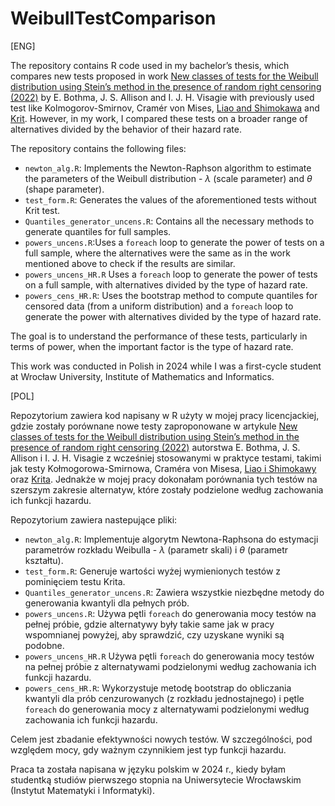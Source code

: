 
<!-- README.md is generated from README.Rmd. Please edit that file -->

# WeibullTestComparison

<!-- badges: start -->
<!-- badges: end -->

\[ENG\]

The repository contains R code used in my bachelor’s thesis, which
compares new tests proposed in work [New classes of tests for the
Weibull distribution using Stein’s method in the presence of random
right censoring
(2022)](https://link.springer.com/article/10.1007/s00180-021-01178-0) by
E. Bothma, J. S. Allison and I. J. H. Visagie with previously used test
like Kolmogorov-Smirnov, Cramér von Mises, [Liao and
Shimokawa](https://www.tandfonline.com/doi/abs/10.1080/00949659908811965)
and [Krit](http://www.numdam.org/item/JSFS_2014__155_3_135_0/). However,
in my work, I compared these tests on a broader range of alternatives
divided by the behavior of their hazard rate.

The repository contains the following files:

- `newton_alg.R`: Implements the Newton-Raphson algorithm to estimate
  the parameters of the Weibull distribution - $\lambda$ (scale
  parameter) and $\theta$ (shape parameter).
- `test_form.R`: Generates the values of the aforementioned tests
  without Krit test.
- `Quantiles_generator_uncens.R`: Contains all the necessary methods to
  generate quantiles for full samples.
- `powers_uncens.R`:Uses a `foreach` loop to generate the power of tests
  on a full sample, where the alternatives were the same as in the work
  mentioned above to check if the results are similar.
- `powers_uncens_HR.R` Uses a `foreach` loop to generate the power of
  tests on a full sample, with alternatives divided by the type of
  hazard rate.
- `powers_cens_HR.R`: Uses the bootstrap method to compute quantiles for
  censored data (from a uniform distribution) and a `foreach` loop to
  generate the power with alternatives divided by the type of hazard
  rate.

The goal is to understand the performance of these tests, particularly
in terms of power, when the important factor is the type of hazard rate.

This work was conducted in Polish in 2024 while I was a first-cycle
student at Wrocław University, Institute of Mathematics and Informatics.

\[POL\]

Repozytorium zawiera kod napisany w R użyty w mojej pracy licencjackiej,
gdzie zostały porównane nowe testy zaproponowane w artykule [New classes
of tests for the Weibull distribution using Stein’s method in the
presence of random right censoring
(2022)](https://link.springer.com/article/10.1007/s00180-021-01178-0)
autorstwa E. Bothma, J. S. Allison i I. J. H. Visagie z wcześniej
stosowanymi w praktyce testami, takimi jak testy Kołmogorowa-Smirnowa,
Craméra von Misesa, [Liao i
Shimokawy](https://www.tandfonline.com/doi/abs/10.1080/00949659908811965)
oraz [Krita](http://www.numdam.org/item/JSFS_2014__155_3_135_0/).
Jednakże w mojej pracy dokonałam porównania tych testów na szerszym
zakresie alternatyw, które zostały podzielone według zachowania ich
funkcji hazardu.

Repozytorium zawiera nastepujące pliki:

- `newton_alg.R`: Implementuje algorytm Newtona-Raphsona do estymacji
  parametrów rozkładu Weibulla - $\lambda$ (parametr skali) i $\theta$
  (parametr kształtu).
- `test_form.R`: Generuje wartości wyżej wymienionych testów z
  pominięciem testu Krita.
- `Quantiles_generator_uncens.R`: Zawiera wszystkie niezbędne metody do
  generowania kwantyli dla pełnych prób.
- `powers_uncens.R`: Używa pętli `foreach` do generowania mocy testów na
  pełnej próbie, gdzie alternatywy były takie same jak w pracy
  wspomnianej powyżej, aby sprawdzić, czy uzyskane wyniki są podobne.
- `powers_uncens_HR.R` Używa pętli `foreach` do generowania mocy testów
  na pełnej próbie z alternatywami podzielonymi według zachowania ich
  funkcji hazardu.
- `powers_cens_HR.R`: Wykorzystuje metodę bootstrap do obliczania
  kwantyli dla prób cenzurowanych (z rozkładu jednostajnego) i pętle
  `foreach` do generowania mocy z alternatywami podzielonymi według
  zachowania ich funkcji hazardu.

Celem jest zbadanie efektywności nowych testów. W szczególności, pod
względem mocy, gdy ważnym czynnikiem jest typ funkcji hazardu.

Praca ta została napisana w języku polskim w 2024 r., kiedy byłam
studentką studiów pierwszego stopnia na Uniwersytecie Wrocławskim
(Instytut Matematyki i Informatyki).
